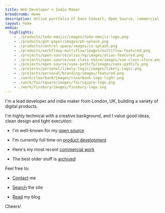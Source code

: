 ```yaml
---
title: Web Developer + Indie Maker
breadcrumb: Home
description: Online portfolio of Dave Stewart; Open Source, commercial + personal projects
layout: home
media:
  highlights:
    - ./products/todo-emojis/images/todo-emojis-logo.png
    - ./products/got-paper/images/ph-splash.png
    - ./products/control-space/images/cs-splash.png
    - ./products/workflowy-multiflow/images/multiflow-featured.png
    - ./projects/open-source/alias-hq/images/alias-featured.png
    - ./projects/open-source/vue-class-store/images/vue-class-store.png
    - ./projects/open-source/vuex-pathify/images/vuex-pathify.png
    - ./projects/personal/likely-logic/images/likely-logic.png
    - ./projects/personal/branding/images/featured.png
    - ./work/clearbank/images/clearbank-logo-light.png
    - ./work/fairsquare/images/fairsquare-logo.png
    - ./work/finsbury/images/finsbury-logo.svg
---
```


I'm a lead developer and indie maker from London, UK, building a variety of digital products.

<MediaGallery media="highlights" :captions="false" />

I'm highly technical with a creative background, and I value good ideas, clean design and tight execution:

- I'm well-known for my [open source](/projects/)

- I'm currently full time on [product development](/products/)

- Here's my most recent [commercial work](/work/)

- The best older stuff is [archived](/archive/)
 
Feel free to:

- [Contact](/bio/profiles.md) me

- [Search](/search/) the site

- [Read](/blog/) my blog

Cheers!

<SiteIcon fill="#ea4848" style="width: 37px; height: 37px;"/>
